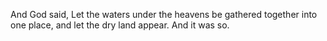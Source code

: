 And God said, Let the waters under the heavens be gathered together into one place, and let the dry land appear. And it was so.
